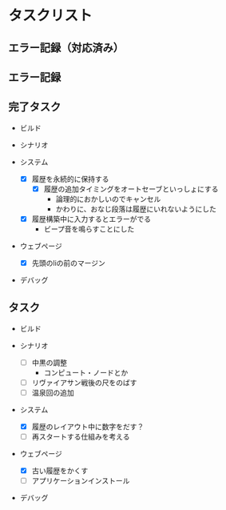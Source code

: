 # タスクリスト

## エラー記録（対応済み）

## エラー記録

## 完了タスク

- ビルド

- シナリオ

- システム
  - [x] 履歴を永続的に保持する
    - [x] 履歴の追加タイミングをオートセーブといっしょにする
      - 論理的におかしいのでキャンセル
      - かわりに、おなじ段落は履歴にいれないようにした
  - [x] 履歴構築中に入力するとエラーがでる
    - ビープ音を鳴らすことにした

- ウェブページ
  - [x] 先頭のliの前のマージン

- デバッグ

## タスク

- ビルド

- シナリオ
  - [ ] 中黒の調整
    - コンピュート・ノードとか
  - [ ] リヴァイアサン戦後の尺をのばす
  - [ ] 温泉回の追加

- システム
  - [x] 履歴のレイアウト中に数字をだす？
  - [ ] 再スタートする仕組みを考える

- ウェブページ
  - [x] 古い履歴をかくす
  - [ ] アプリケーションインストール

- デバッグ

